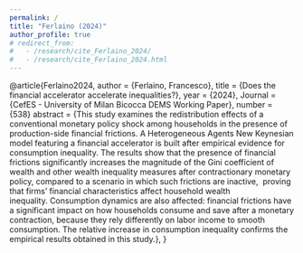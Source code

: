 ```yaml
---
permalink: /
title: "Ferlaino (2024)"
author_profile: true
# redirect_from: 
#   - /research/cite_Ferlaino_2024/
#   - /research/cite_Ferlaino_2024.html
---
```



@article{Ferlaino2024,
  author = {Ferlaino, Francesco},
  title = {Does the financial accelerator accelerate inequalities?},
  year   = {2024},
  Journal = {CefES - University of Milan Bicocca DEMS Working Paper},
  number = {538}
  abstract = {This study examines the redistribution effects of a conventional monetary policy shock among households in the presence of production-side financial frictions. A Heterogeneous Agents New Keynesian model featuring a financial accelerator is built after empirical evidence for consumption inequality. The results show that the presence of financial frictions significantly increases the magnitude of the Gini coefficient of wealth and other wealth inequality measures after contractionary monetary policy, compared to a scenario in which such frictions are inactive,  proving that firms’ financial characteristics affect household wealth inequality. Consumption dynamics are also affected: financial frictions have a significant impact on how households consume and save after a monetary contraction, because they rely differently on labor income to smooth consumption. The relative increase in consumption inequality confirms the empirical results obtained in this study.},
}
